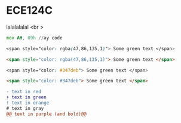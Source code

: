 # ECE124C
lalalalalal <br \>

```asm
mov AH, 09h //ay code
```



```css
<span style="color: rgba(47,86,135,1)"> Some green text </span>
```

```html
<span style="color: rgba(47,86,135,1)"> Some green text </span>
```

```css
<span style="color: #347deb"> Some green text </span>
```

```html
<span style="color: #347deb"> Some green text </span>
```

```diff
- text in red
+ text in green
! text in orange
# text in gray
@@ text in purple (and bold)@@
```

